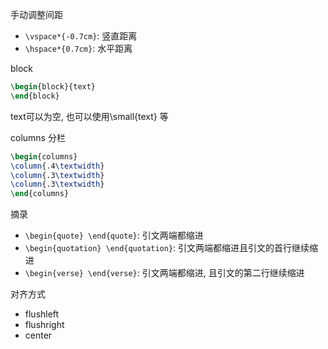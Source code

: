 手动调整间距

- `\vspace*{-0.7cm}`: 竖直距离
- `\hspace*{0.7cm}`: 水平距离

block
```Latex
\begin{block}{text}
\end{block}
```
text可以为空, 也可以使用\small{text} 等

columns 分栏
```Latex
\begin{columns}
\column{.4\textwidth}
\column{.3\textwidth}
\column{.3\textwidth}
\end{columns}
```

摘录

- `\begin{quote} \end{quote}`: 引文两端都缩进
- `\begin{quotation} \end{quotation}`: 引文两端都缩进且引文的首行继续缩进
- `\begin{verse} \end{verse}`: 引文两端都缩进, 且引文的第二行继续缩进

对齐方式

- flushleft
- flushright
- center

